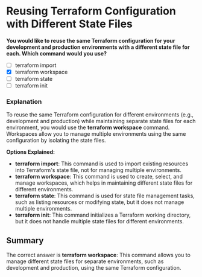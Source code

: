 # Reusing Terraform Configuration with Different State Files

**You would like to reuse the same Terraform configuration for your development and production environments with a different state file for each. Which command would you use?**

- [ ] terraform import
- [x] terraform workspace
- [ ] terraform state
- [ ] terraform init

### Explanation

To reuse the same Terraform configuration for different environments (e.g., development and production) while maintaining separate state files for each environment, you would use the **terraform workspace** command. Workspaces allow you to manage multiple environments using the same configuration by isolating the state files.

**Options Explained:**

- **terraform import**: This command is used to import existing resources into Terraform's state file, not for managing multiple environments.
- **terraform workspace**: This command is used to create, select, and manage workspaces, which helps in maintaining different state files for different environments.
- **terraform state**: This command is used for state file management tasks, such as listing resources or modifying state, but it does not manage multiple environments.
- **terraform init**: This command initializes a Terraform working directory, but it does not handle multiple state files for different environments.

## Summary

The correct answer is **terraform workspace**: This command allows you to manage different state files for separate environments, such as development and production, using the same Terraform configuration.
